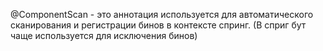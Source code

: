 @ComponentScan - это аннотация используется для автоматического сканирования и регистрации бинов в контексте спринг. (В сприг бут чаще используется для исключения бинов)